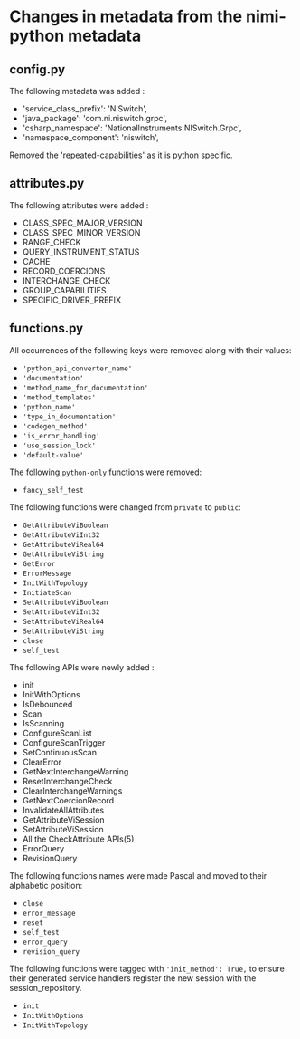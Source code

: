 # Changes in metadata from the nimi-python metadata

## config.py

The following metadata was added : 
- 'service_class_prefix': 'NiSwitch',
- 'java_package': 'com.ni.niswitch.grpc',
- 'csharp_namespace': 'NationalInstruments.NISwitch.Grpc',
- 'namespace_component': 'niswitch',

Removed the 'repeated-capabilities' as it is python specific.

## attributes.py

The following attributes were added : 
- CLASS_SPEC_MAJOR_VERSION
- CLASS_SPEC_MINOR_VERSION
- RANGE_CHECK
- QUERY_INSTRUMENT_STATUS
- CACHE 
- RECORD_COERCIONS
- INTERCHANGE_CHECK 
- GROUP_CAPABILITIES
- SPECIFIC_DRIVER_PREFIX

## functions.py

All occurrences of the following keys were removed along with their values:
- `'python_api_converter_name'`
- `'documentation'`
- `'method_name_for_documentation'`
- `'method_templates'`
- `'python_name'`
- `'type_in_documentation'`
- `'codegen_method'`
- `'is_error_handling'`
- `'use_session_lock'`
- `'default-value'`

The following `python-only` functions were removed:
- `fancy_self_test`

The following functions were changed from `private` to `public`:
- `GetAttributeViBoolean`
- `GetAttributeViInt32`
- `GetAttributeViReal64`
- `GetAttributeViString`
- `GetError`
- `ErrorMessage`
- `InitWithTopology`
- `InitiateScan`
- `SetAttributeViBoolean`
- `SetAttributeViInt32`
- `SetAttributeViReal64`
- `SetAttributeViString`
- `close`
- `self_test`

The following APIs were newly added :
- init
- InitWithOptions
- IsDebounced
- Scan
- IsScanning
- ConfigureScanList
- ConfigureScanTrigger
- SetContinuousScan
- ClearError
- GetNextInterchangeWarning
- ResetInterchangeCheck
- ClearInterchangeWarnings
- GetNextCoercionRecord
- InvalidateAllAttributes
- GetAttributeViSession
- SetAttributeViSession
- All the CheckAttribute APIs(5) 
- ErrorQuery
- RevisionQuery

The following functions names were made Pascal and moved to their alphabetic position:
 - `close`
 - `error_message`
 - `reset`
 - `self_test`
 - `error_query`
 - `revision_query`
 
The following functions were tagged with `'init_method': True,` to ensure their generated service handlers register the new session
with the session_repository.
- `init`
- `InitWithOptions`
- `InitWithTopology`